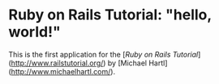 # Ruby on Rails Tutorial: "hello, world!"

This is the first application for the [*Ruby on Rails Tutorial*] (http://www.railstutorial.org/) by [Michael Hartl] (http://www.michaelhartl.com/).
